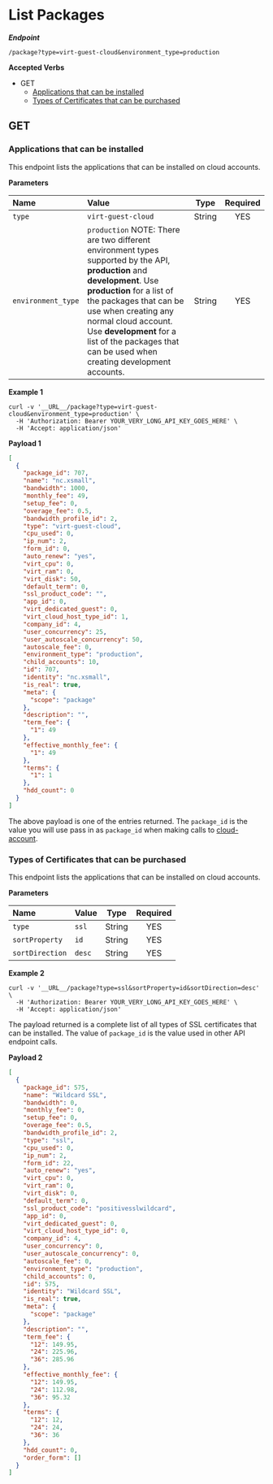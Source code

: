 # List Packages

***Endpoint***
```
/package?type=virt-guest-cloud&environment_type=production
```

**Accepted Verbs**
- GET
  - [Applications that can be installed](#applications-that-can-be-installed)
  - [Types of Certificates that can be purchased](#types-of-certificates-that-can-be-purchased)

## GET

### Applications that can be installed
This endpoint lists the applications that can be installed on cloud accounts.

__Parameters__

| Name | Value | Type | Required |
| :--- | :--- | :---: | :---: |
| `type` | `virt-guest-cloud` | String | YES |
| `environment_type` | `production` NOTE: There are two different environment types supported by the API, **production** and **development**. Use **production** for a list of the packages that can be use when creating any normal cloud account. Use **development** for a list of the packages that can be used when creating development accounts. | String | YES |


__Example 1__
```shell
curl -v '__URL__/package?type=virt-guest-cloud&environment_type=production' \
  -H 'Authorization: Bearer YOUR_VERY_LONG_API_KEY_GOES_HERE' \
  -H 'Accept: application/json'

```

__Payload 1__
```json
[
  {
    "package_id": 707,
    "name": "nc.xsmall",
    "bandwidth": 1000,
    "monthly_fee": 49,
    "setup_fee": 0,
    "overage_fee": 0.5,
    "bandwidth_profile_id": 2,
    "type": "virt-guest-cloud",
    "cpu_used": 0,
    "ip_num": 2,
    "form_id": 0,
    "auto_renew": "yes",
    "virt_cpu": 0,
    "virt_ram": 0,
    "virt_disk": 50,
    "default_term": 0,
    "ssl_product_code": "",
    "app_id": 0,
    "virt_dedicated_guest": 0,
    "virt_cloud_host_type_id": 1,
    "company_id": 4,
    "user_concurrency": 25,
    "user_autoscale_concurrency": 50,
    "autoscale_fee": 0,
    "environment_type": "production",
    "child_accounts": 10,
    "id": 707,
    "identity": "nc.xsmall",
    "is_real": true,
    "meta": {
      "scope": "package"
    },
    "description": "",
    "term_fee": {
      "1": 49
    },
    "effective_monthly_fee": {
      "1": 49
    },
    "terms": {
      "1": 1
    },
    "hdd_count": 0
  }
]
```

The above payload is one of the entries returned.  The `package_id` is the value you will use pass in as `package_id` when making calls to [cloud-account](CloudAccount.md).

### Types of Certificates that can be purchased

This endpoint lists the applications that can be installed on cloud accounts.

__Parameters__

| Name | Value | Type |Required |
| :--- | :--- | :---: | :---: |
| `type` | `ssl` | String | YES |
| `sortProperty` | `id` | String | YES |
| `sortDirection` | `desc` | String | YES |


__Example 2__
```shell
curl -v '__URL__/package?type=ssl&sortProperty=id&sortDirection=desc' \
  -H 'Authorization: Bearer YOUR_VERY_LONG_API_KEY_GOES_HERE' \
  -H 'Accept: application/json'

```

The payload returned is a complete list of all types of SSL certificates that can be installed. The value of `package_id` is the value used in other API endpoint calls.

__Payload 2__
```json
[
  {
    "package_id": 575,
    "name": "Wildcard SSL",
    "bandwidth": 0,
    "monthly_fee": 0,
    "setup_fee": 0,
    "overage_fee": 0.5,
    "bandwidth_profile_id": 2,
    "type": "ssl",
    "cpu_used": 0,
    "ip_num": 2,
    "form_id": 22,
    "auto_renew": "yes",
    "virt_cpu": 0,
    "virt_ram": 0,
    "virt_disk": 0,
    "default_term": 0,
    "ssl_product_code": "positivesslwildcard",
    "app_id": 0,
    "virt_dedicated_guest": 0,
    "virt_cloud_host_type_id": 0,
    "company_id": 4,
    "user_concurrency": 0,
    "user_autoscale_concurrency": 0,
    "autoscale_fee": 0,
    "environment_type": "production",
    "child_accounts": 0,
    "id": 575,
    "identity": "Wildcard SSL",
    "is_real": true,
    "meta": {
      "scope": "package"
    },
    "description": "",
    "term_fee": {
      "12": 149.95,
      "24": 225.96,
      "36": 285.96
    },
    "effective_monthly_fee": {
      "12": 149.95,
      "24": 112.98,
      "36": 95.32
    },
    "terms": {
      "12": 12,
      "24": 24,
      "36": 36
    },
    "hdd_count": 0,
    "order_form": []
  }
]
```

